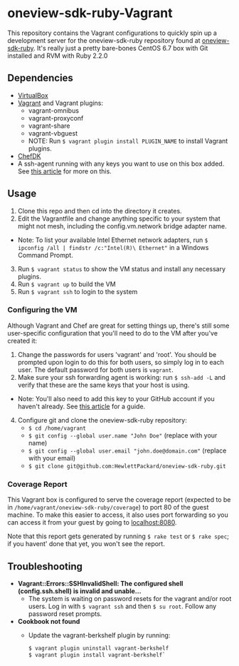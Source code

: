# oneview-sdk-ruby-Vagrant

This repository contains the Vagrant configurations to quickly spin up a development server for the oneview-sdk-ruby repository found at [oneview-sdk-ruby](https://github.com/HewlettPackard/oneview-sdk-ruby). It's really just a pretty bare-bones CentOS 6.7 box with Git installed and RVM with Ruby 2.2.0


## Dependencies
 - [VirtualBox](https://www.virtualbox.org/wiki/Downloads)
 - [Vagrant](https://www.vagrantup.com/downloads.html) and Vagrant plugins:
    - vagrant-omnibus
    - vagrant-proxyconf
    - vagrant-share
    - vagrant-vbguest
    - NOTE: Run `$ vagrant plugin install PLUGIN_NAME` to install Vagrant plugins.
 - [ChefDK](https://downloads.chef.io/chef-dk/)
 - A ssh-agent running with any keys you want to use on this box added. See [this article](https://help.github.com/articles/working-with-ssh-key-passphrases/#auto-launching-ssh-agent-on-msysgit) for more on this.



## Usage
 1. Clone this repo and then cd into the directory it creates.
 2. Edit the Vagrantfile and change anything specific to your system that might not mesh, including the config.vm.network bridge adapter name.
   - Note: To list your available Intel Ethernet network adapters, run `$ ipconfig /all | findstr /c:"Intel(R)\ Ethernet"` in a Windows Command Prompt.
 3. Run `$ vagrant status` to show the VM status and install any necessary plugins.
 4. Run `$ vagrant up` to build the VM
 5. Run `$ vagrant ssh` to login to the system

### Configuring the VM
Although Vagrant and Chef are great for setting things up, there's still some user-specific configuration that you'll need to do to the VM after you've created it:

1. Change the passwords for users 'vagrant' and 'root'. You should be prompted upon login to do this for both users, so simply log in to each user. The default password for both users is `vagrant`.
3. Make sure your ssh forwarding agent is working: run `$ ssh-add -L` and verify that these are the same keys that your host is using.
  - Note: You'll also need to add this key to your GitHub account if you haven't already. See [this article](https://help.github.com/articles/generating-ssh-keys/#step-3-add-your-ssh-key-to-your-account) for a guide.
4. Configure git and clone the oneview-sdk-ruby repository:
    - `$ cd /home/vagrant`
    - `$ git config --global user.name "John Doe"` (replace with your name)
    - `$ git config --global user.email "john.doe@domain.com"` (replace with your email)
    - `$ git clone git@github.com:HewlettPackard/oneview-sdk-ruby.git`

### Coverage Report
This Vagrant box is configured to serve the coverage report (expected to be in `/home/vagrant/oneview-sdk-ruby/coverage`) to port 80 of the guest machine. To make this easier to access, it also uses port forwarding so you can access it from your guest by going to [localhost:8080](http://localhost:8080).

Note that this report gets generated by running `$ rake test` or `$ rake spec`; if you havent' done that yet, you won't see the report.


## Troubleshooting
 - **Vagrant::Errors::SSHInvalidShell: The configured shell (config.ssh.shell) is invalid and unable...**
   - The system is waiting on password resets for the vagrant and/or root users. Log in with `$ vagrant ssh` and then `$ su root`. Follow any password reset prompts.
 - **Cookbook <X> not found**
   - Update the vagrant-berkshelf plugin by running:
     
     ```bash
     $ vagrant plugin uninstall vagrant-berkshelf
     $ vagrant plugin install vagrant-berkshelf`
     ```
